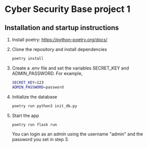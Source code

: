 # Cyber Security Base project 1

## Installation and startup instructions
1. Install poetry: https://python-poetry.org/docs/
2. Clone the repository and install dependencies

   ```bash
   poetry install
   ```
3. Create a .env file and set the variables SECRET_KEY and ADMIN_PASSWORD. For example,
   ```bash
   SECRET_KEY=123
   ADMIN_PASSWORD=password
   ```
4. Initialize the database

    ```bash
    poetry run python3 init_db.py
    ```
5. Start the app

     ```bash
     poetry run flask run
     ```
     You can login as an admin using the username "admin" and the password you set in step 3.

